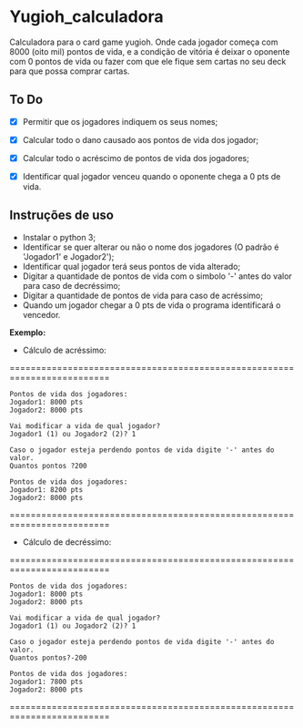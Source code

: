 # Yugioh_calculadora

Calculadora para o card game yugioh. Onde cada jogador começa com 8000 (oito mil) pontos de vida,
e a condição de vitória é deixar o oponente com 0 pontos de vida ou fazer com que ele fique sem 
cartas no seu deck para que possa comprar cartas.



## To Do


- [X] Permitir que os jogadores indiquem os seus nomes;
- [X] Calcular todo o dano causado aos pontos de vida dos jogador;
- [X] Calcular todo o acréscimo de pontos de vida dos jogadores;
- [X] Identificar qual jogador venceu quando o oponente chega a 0 pts de vida.



## Instruções de uso



- Instalar o python 3;
- Identificar se quer alterar ou não o nome dos jogadores (O padrão é 'Jogador1' e Jogador2');
- Identificar qual jogador terá seus pontos de vida alterado;
- Digitar a quantidade de pontos de vida com o simbolo '-' antes do valor para caso de decréssimo;
- Digitar a quantidade de pontos de vida para caso de acréssimo;
- Quando um jogador chegar a 0 pts de vida o programa identificará o vencedor.



**Exemplo:**

- Cálculo de acréssimo:

=========================================================================
```
Pontos de vida dos jogadores:
Jogador1: 8000 pts
Jogador2: 8000 pts

Vai modificar a vida de qual jogador?
Jogador1 (1) ou Jogador2 (2)? 1

Caso o jogador esteja perdendo pontos de vida digite '-' antes do valor.
Quantos pontos ?200

Pontos de vida dos jogadores:
Jogador1: 8200 pts
Jogador2: 8000 pts
```
=========================================================================

- Cálculo de decréssimo:

=========================================================================
```
Pontos de vida dos jogadores:
Jogador1: 8000 pts
Jogador2: 8000 pts

Vai modificar a vida de qual jogador?
Jogador1 (1) ou Jogador2 (2)? 1

Caso o jogador esteja perdendo pontos de vida digite '-' antes do valor.
Quantos pontos?-200

Pontos de vida dos jogadores:
Jogador1: 7800 pts
Jogador2: 8000 pts
```
=========================================================================
